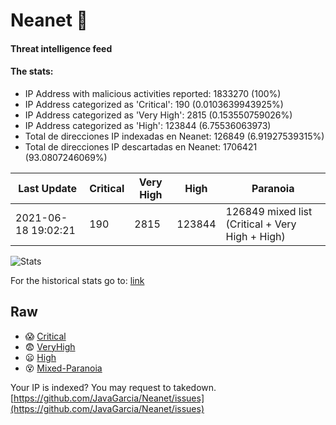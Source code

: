 # Neanet :hocho:
#### Threat intelligence feed
#### The stats:

- IP Address with malicious activities reported: 1833270 (100%)
- IP Address categorized as 'Critical':  190 (0.0103639943925%)
- IP Address categorized as 'Very High':  2815 (0.153550759026%)
- IP Address categorized as 'High':  123844 (6.75536063973)
- Total de direcciones IP indexadas en Neanet:  126849 (6.91927539315%)
- Total de direcciones IP descartadas en Neanet:  1706421 (93.0807246069%)

| Last Update | Critical | Very High | High | Paranoia |
| --- | --- | --- | --- | --- |
| 2021-06-18 19:02:21 | 190 | 2815 | 123844 | 126849 mixed list (Critical + Very High + High)|

![Stats](https://docs.google.com/spreadsheets/d/e/2PACX-1vSnaNMIXVabIpDJjufMlzH7poXnshF3mgd8Is1g9ytUEzVsP5my4Trn8f-xkoLLQ38xpL3HtmUexLo6/pubchart?oid=501124687&format=image)

For the historical stats go to: [link](/stats.csv)
## Raw
- :scream: [Critical](https://raw.githubusercontent.com/JavaGarcia/Neanet/master/blacklists/neanet_critical.txt)
- :fearful: [VeryHigh](https://raw.githubusercontent.com/JavaGarcia/Neanet/master/blacklists/neanet_veryHigh.txtt)
- :frowning: [High](https://raw.githubusercontent.com/JavaGarcia/Neanet/master/blacklists/neanet_high.txt)
- :dizzy_face: [Mixed-Paranoia](https://raw.githubusercontent.com/JavaGarcia/Neanet/master/blacklists/neanet_all.txt)


Your IP is indexed? You may request to takedown. [https://github.com/JavaGarcia/Neanet/issues](https://github.com/JavaGarcia/Neanet/issues)






















































































































































































































































































































































































































































































































































































































































































































































































































































































































































































































































































































































































































































































































































































































































































































































































































































































































































































































































































































































































































































































































































































































































































































































































































































































































































































































































































































































































































































































































































































































































































































































































































































































































































































































































































































































































































































































































































































































































































































































































































































































































































































































































































































































































































































































































































































































































































































































































































































































































































































































































































































































































































































































































































































































































































































































































































































































































































































































































































































































































































































































































































































































































































































































































































































































































































































































































































































































































































































































































































































































































































































































































































































































